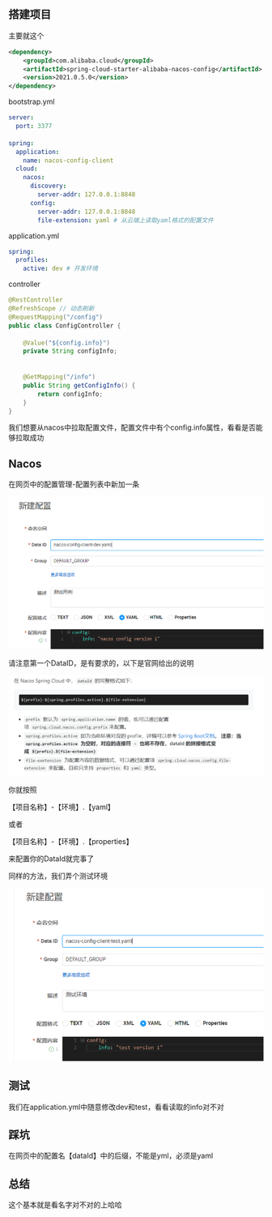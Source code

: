 ## 搭建项目

主要就这个

```xml
<dependency>
    <groupId>com.alibaba.cloud</groupId>
    <artifactId>spring-cloud-starter-alibaba-nacos-config</artifactId>
    <version>2021.0.5.0</version>
</dependency>
```

bootstrap.yml

```yml
server:
  port: 3377

spring:
  application:
    name: nacos-config-client
  cloud:
    nacos:
      discovery:
        server-addr: 127.0.0.1:8848
      config:
        server-addr: 127.0.0.1:8848
        file-extension: yaml # 从云端上读取yaml格式的配置文件
```

application.yml

```yml
spring:
  profiles:
    active: dev # 开发环境
```

controller

```java
@RestController
@RefreshScope // 动态刷新
@RequestMapping("/config")
public class ConfigController {

    @Value("${config.info}")
    private String configInfo;


    @GetMapping("/info")
    public String getConfigInfo() {
        return configInfo;
    }
}
```

我们想要从nacos中拉取配置文件，配置文件中有个config.info属性，看看是否能够拉取成功



## Nacos

在网页中的配置管理-配置列表中新加一条

![image-20230415162451952](image/2.%E9%85%8D%E7%BD%AE%E4%B8%AD%E5%BF%83%E7%9A%84%E8%BF%90%E7%94%A8/image-20230415162451952.png)

请注意第一个DataID，是有要求的，以下是官网给出的说明

![image-20230415161633980](image/2.%E9%85%8D%E7%BD%AE%E4%B8%AD%E5%BF%83%E7%9A%84%E8%BF%90%E7%94%A8/image-20230415161633980.png)

你就按照

【项目名称】-【环境】.【yaml】 

或者

【项目名称】-【环境】.【properties】 

来配置你的DataId就完事了

同样的方法，我们弄个测试环境

![image-20230415164536671](image/2.%E9%85%8D%E7%BD%AE%E4%B8%AD%E5%BF%83%E7%9A%84%E8%BF%90%E7%94%A8/image-20230415164536671.png)

## 测试

我们在application.yml中随意修改dev和test，看看读取的info对不对

## 踩坑

在网页中的配置名【dataId】中的后缀，不能是yml，必须是yaml



## 总结

这个基本就是看名字对不对的上哈哈